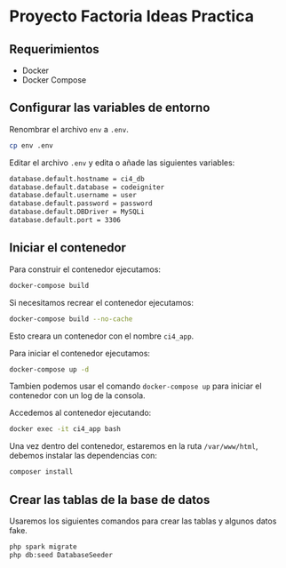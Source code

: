 # Proyecto Factoria Ideas Practica

## Requerimientos

- Docker
- Docker Compose

## Configurar las variables de entorno

Renombrar el archivo `env` a `.env`.

```bash
cp env .env
```

Editar el archivo `.env` y edita o añade las siguientes variables:

```bash
database.default.hostname = ci4_db
database.default.database = codeigniter
database.default.username = user
database.default.password = password
database.default.DBDriver = MySQLi
database.default.port = 3306
```

## Iniciar el contenedor

Para construir el contenedor ejecutamos:

```bash
docker-compose build
```

Si necesitamos recrear el contenedor ejecutamos:

```bash
docker-compose build --no-cache
```

Esto creara un contenedor con el nombre `ci4_app`.

Para iniciar el contenedor ejecutamos:

```bash
docker-compose up -d
```

Tambien podemos usar el comando `docker-compose up` para iniciar el contenedor con un log de la consola.

Accedemos al contenedor ejecutando:

```bash
docker exec -it ci4_app bash
```

Una vez dentro del contenedor, estaremos en la ruta `/var/www/html`, debemos instalar las dependencias con:

```bash
composer install
```

## Crear las tablas de la base de datos

Usaremos los siguientes comandos para crear las tablas y algunos datos fake.

```bash
php spark migrate
php db:seed DatabaseSeeder
```